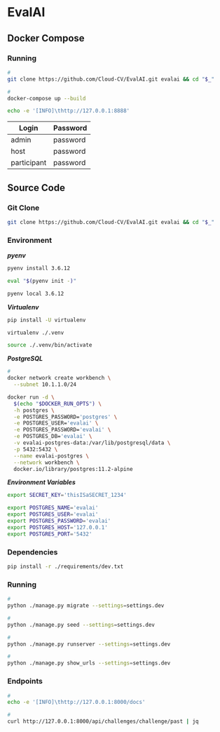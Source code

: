 # EvalAI

## Docker Compose

### Running

```sh
#
git clone https://github.com/Cloud-CV/EvalAI.git evalai && cd "$_"

#
docker-compose up --build
```

```sh
echo -e '[INFO]\thttp://127.0.0.1:8888'
```

| Login | Password |
| --- | --- |
| admin | password |
| host | password |
| participant | password |

## Source Code

### Git Clone

```sh
git clone https://github.com/Cloud-CV/EvalAI.git evalai && cd "$_"
```

### Environment

***pyenv***

```sh
pyenv install 3.6.12

eval "$(pyenv init -)"

pyenv local 3.6.12
```

***Virtualenv***

```sh
pip install -U virtualenv

virtualenv ./.venv

source ./.venv/bin/activate
```

***PostgreSQL***

```sh
#
docker network create workbench \
  --subnet 10.1.1.0/24

docker run -d \
  $(echo "$DOCKER_RUN_OPTS") \
  -h postgres \
  -e POSTGRES_PASSWORD='postgres' \
  -e POSTGRES_USER='evalai' \
  -e POSTGRES_PASSWORD='evalai' \
  -e POSTGRES_DB='evalai' \
  -v evalai-postgres-data:/var/lib/postgresql/data \
  -p 5432:5432 \
  --name evalai-postgres \
  --network workbench \
  docker.io/library/postgres:11.2-alpine
```

***Environment Variables***

```sh
export SECRET_KEY='thisISaSECRET_1234'

export POSTGRES_NAME='evalai'
export POSTGRES_USER='evalai'
export POSTGRES_PASSWORD='evalai'
export POSTGRES_HOST='127.0.0.1'
export POSTGRES_PORT='5432'
```

### Dependencies

```sh
pip install -r ./requirements/dev.txt
```

### Running

```sh
#
python ./manage.py migrate --settings=settings.dev

#
python ./manage.py seed --settings=settings.dev

#
python ./manage.py runserver --settings=settings.dev

#
python ./manage.py show_urls --settings=settings.dev
```

### Endpoints

```sh
#
echo -e '[INFO]\thttp://127.0.0.1:8000/docs'

#
curl http://127.0.0.1:8000/api/challenges/challenge/past | jq
```
